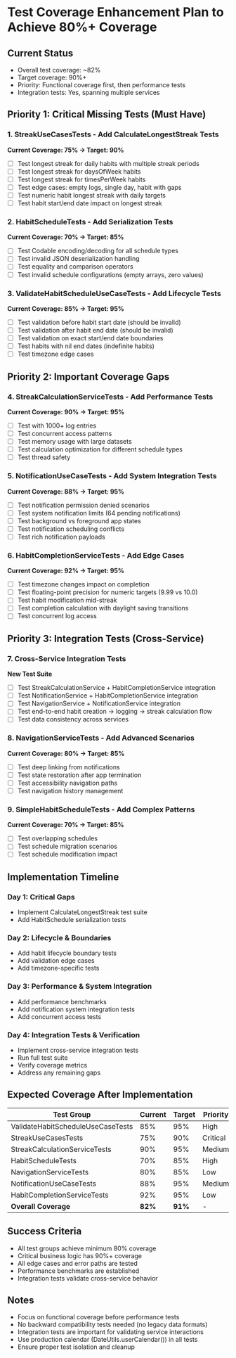 # Test Coverage Enhancement Plan to Achieve 80%+ Coverage

## Current Status
- Overall test coverage: ~82%
- Target coverage: 90%+
- Priority: Functional coverage first, then performance tests
- Integration tests: Yes, spanning multiple services

## Priority 1: Critical Missing Tests (Must Have)

### 1. StreakUseCasesTests - Add CalculateLongestStreak Tests
**Current Coverage: 75% → Target: 90%**
- [ ] Test longest streak for daily habits with multiple streak periods
- [ ] Test longest streak for daysOfWeek habits 
- [ ] Test longest streak for timesPerWeek habits
- [ ] Test edge cases: empty logs, single day, habit with gaps
- [ ] Test numeric habit longest streak with daily targets
- [ ] Test habit start/end date impact on longest streak

### 2. HabitScheduleTests - Add Serialization Tests
**Current Coverage: 70% → Target: 85%**
- [ ] Test Codable encoding/decoding for all schedule types
- [ ] Test invalid JSON deserialization handling
- [ ] Test equality and comparison operators
- [ ] Test invalid schedule configurations (empty arrays, zero values)

### 3. ValidateHabitScheduleUseCaseTests - Add Lifecycle Tests
**Current Coverage: 85% → Target: 95%**
- [ ] Test validation before habit start date (should be invalid)
- [ ] Test validation after habit end date (should be invalid)  
- [ ] Test validation on exact start/end date boundaries
- [ ] Test habits with nil end dates (indefinite habits)
- [ ] Test timezone edge cases

## Priority 2: Important Coverage Gaps

### 4. StreakCalculationServiceTests - Add Performance Tests
**Current Coverage: 90% → Target: 95%**
- [ ] Test with 1000+ log entries
- [ ] Test concurrent access patterns
- [ ] Test memory usage with large datasets
- [ ] Test calculation optimization for different schedule types
- [ ] Test thread safety

### 5. NotificationUseCaseTests - Add System Integration Tests
**Current Coverage: 88% → Target: 95%**
- [ ] Test notification permission denied scenarios
- [ ] Test system notification limits (64 pending notifications)
- [ ] Test background vs foreground app states
- [ ] Test notification scheduling conflicts
- [ ] Test rich notification payloads

### 6. HabitCompletionServiceTests - Add Edge Cases
**Current Coverage: 92% → Target: 95%**
- [ ] Test timezone changes impact on completion
- [ ] Test floating-point precision for numeric targets (9.99 vs 10.0)
- [ ] Test habit modification mid-streak
- [ ] Test completion calculation with daylight saving transitions
- [ ] Test concurrent log access

## Priority 3: Integration Tests (Cross-Service)

### 7. Cross-Service Integration Tests
**New Test Suite**
- [ ] Test StreakCalculationService + HabitCompletionService integration
- [ ] Test NotificationService + HabitCompletionService integration
- [ ] Test NavigationService + NotificationService integration
- [ ] Test end-to-end habit creation → logging → streak calculation flow
- [ ] Test data consistency across services

### 8. NavigationServiceTests - Add Advanced Scenarios
**Current Coverage: 80% → Target: 85%**
- [ ] Test deep linking from notifications
- [ ] Test state restoration after app termination
- [ ] Test accessibility navigation paths
- [ ] Test navigation history management

### 9. SimpleHabitScheduleTests - Add Complex Patterns
**Current Coverage: 70% → Target: 85%**
- [ ] Test overlapping schedules
- [ ] Test schedule migration scenarios
- [ ] Test schedule modification impact

## Implementation Timeline

### Day 1: Critical Gaps
- Implement CalculateLongestStreak test suite
- Add HabitSchedule serialization tests

### Day 2: Lifecycle & Boundaries  
- Add habit lifecycle boundary tests
- Add validation edge cases
- Add timezone-specific tests

### Day 3: Performance & System Integration
- Add performance benchmarks
- Add notification system integration tests
- Add concurrent access tests

### Day 4: Integration Tests & Verification
- Implement cross-service integration tests
- Run full test suite
- Verify coverage metrics
- Address any remaining gaps

## Expected Coverage After Implementation

| Test Group | Current | Target | Priority |
|------------|---------|--------|----------|
| ValidateHabitScheduleUseCaseTests | 85% | 95% | High |
| StreakUseCasesTests | 75% | 90% | Critical |
| StreakCalculationServiceTests | 90% | 95% | Medium |
| HabitScheduleTests | 70% | 85% | High |
| NavigationServiceTests | 80% | 85% | Low |
| NotificationUseCaseTests | 88% | 95% | Medium |
| HabitCompletionServiceTests | 92% | 95% | Low |
| **Overall Coverage** | **82%** | **91%** | - |

## Success Criteria
- All test groups achieve minimum 80% coverage
- Critical business logic has 90%+ coverage
- All edge cases and error paths are tested
- Performance benchmarks are established
- Integration tests validate cross-service behavior

## Notes
- Focus on functional coverage before performance tests
- No backward compatibility tests needed (no legacy data formats)
- Integration tests are important for validating service interactions
- Use production calendar (DateUtils.userCalendar()) in all tests
- Ensure proper test isolation and cleanup